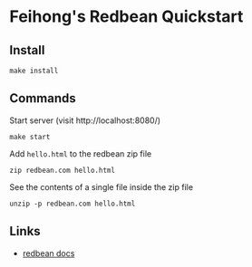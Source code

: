 # Feihong's Redbean Quickstart

## Install

    make install

## Commands

Start server (visit http://localhost:8080/)

    make start

Add `hello.html` to the redbean zip file

    zip redbean.com hello.html

See the contents of a single file inside the zip file

    unzip -p redbean.com hello.html

## Links

- [redbean docs](https://redbean.dev/)
